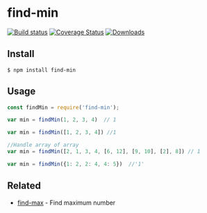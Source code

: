 # find-min
[![Build status][travis-image]][travis-url]
[![Coverage Status][coverage-image]][coverage-url]
[![Downloads][downloads-image]][downloads-url]

[coverage-image]: https://coveralls.io/repos/github/smondal/find-min/badge.svg?branch=master
[coverage-url]: https://coveralls.io/github/smondal/find-min?branch=master
[travis-image]: https://api.travis-ci.com/smondal/find-min.svg?branch=master
[travis-url]: https://travis-ci.com/smondal/find-min
[downloads-image]: https://img.shields.io/npm/dm/find-min.svg?style=flat-square
[downloads-url]: https://npmjs.org/package/find-min



## Install

```
$ npm install find-min
```


## Usage

```js
const findMin = require('find-min');

var min = findMin(1, 2, 3, 4)  // 1

var min = findMin([1, 2, 3, 4]) //1

//Handle array of array
var min = findMin([2, 1, 3, 4, [6, 12], [9, 10], [2], 8]) // 1

var min = findMin({1: 2, 2: 4, 4: 5})  //'1'
```


## Related

- [find-max](https://github.com/smondal/find-max) - Find maximum number
